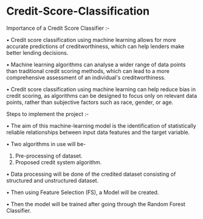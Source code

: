 # Credit-Score-Classification

Importance of a Credit Score Classifier :- 

•	Credit score classification using machine learning allows for more accurate predictions of creditworthiness, which can help lenders make better lending decisions.

•	Machine learning algorithms can analyse a wider range of data points than traditional credit scoring methods, which can lead to a more comprehensive assessment of an           individual's creditworthiness.

•	Credit score classification using machine learning can help reduce bias in credit scoring, as algorithms can be designed to focus only on relevant data points, rather than     subjective factors such as race, gender, or age.

Steps to implement the project :- 

•	The aim of this machine-learning model is the identification of statistically reliable relationships between input data features and the target variable.

•	Two algorithms in use will be-
  1.	Pre-processing of dataset.
  2.	Proposed credit system algorithm.
 
•	Data processing will be done of the credited dataset consisting of structured and unstructured dataset.

•	Then using Feature Selection (FS), a Model will be created.

•	Then the model will be trained after going through the Random Forest Classifier.
